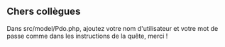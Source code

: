## Chers collègues

Dans src/model/Pdo.php, ajoutez votre nom d'utilisateur et votre mot de passe comme dans les instructions de la quête, merci !
